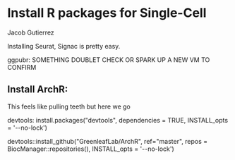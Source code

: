 # Install R packages for Single-Cell

Jacob Gutierrez 


Installing Seurat, Signac is pretty easy.


ggpubr: SOMETHING DOUBLET CHECK OR SPARK UP A NEW VM TO CONFIRM


## Install ArchR:
This feels like pulling teeth but here we go 

devtools: install.packages("devtools", dependencies = TRUE, INSTALL_opts = '--no-lock')

devtools::install_github("GreenleafLab/ArchR", ref="master", repos = BiocManager::repositories(), INSTALL_opts = '--no-lock')
